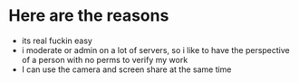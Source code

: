 # Here are the reasons
* its real fuckin easy
* i moderate or admin on a lot of servers, so i like to have the perspective of a person with no perms to verify my work
* I can use the camera and screen share at the same time
